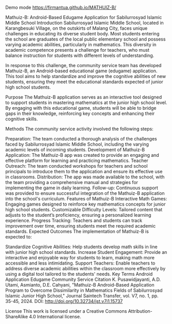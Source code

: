 Demo mode
https://firmantua.github.io/MATHUIZ-B/

Mathuiz-B: Android-Based Edugame Application for Sabilurrosyad Islamic Middle School
Introduction
Sabilurrosyad Islamic Middle School, located in Karangbesuki Village, on the outskirts of Malang City, faces unique challenges in educating its diverse student body. Most students entering the school are graduates of the local public elementary school and possess varying academic abilities, particularly in mathematics. This diversity in academic competence presents a challenge for teachers, who must balance instruction for students with different levels of understanding.

In response to this challenge, the community service team has developed Mathuiz-B, an Android-based educational game (edugame) application. This tool aims to help standardize and improve the cognitive abilities of new students, ensuring they meet the educational standards expected of junior high school students.

Purpose
The Mathuiz-B application serves as an interactive tool designed to support students in mastering mathematics at the junior high school level. By engaging with this educational game, students will be able to bridge gaps in their knowledge, reinforcing key concepts and enhancing their cognitive skills.

Methods
The community service activity involved the following steps:

Preparation: The team conducted a thorough analysis of the challenges faced by Sabilurrosyad Islamic Middle School, including the varying academic levels of incoming students.
Development of Mathuiz-B Application: The Mathuiz-B app was created to provide an engaging and effective platform for learning and practicing mathematics.
Teacher Outreach: The team conducted workshops for teachers and school principals to introduce them to the application and ensure its effective use in classrooms.
Distribution: The app was made available to the school, with the team providing a comprehensive manual and strategies for implementing the game in daily learning.
Follow-up: Continuous support was provided to ensure successful integration of the Mathuiz-B application into the school's curriculum.
Features of Mathuiz-B
Interactive Math Games: Engaging games designed to reinforce key mathematics concepts for junior high school students.
Customizable Difficulty Levels: Tailored content that adjusts to the student’s proficiency, ensuring a personalized learning experience.
Progress Tracking: Teachers and students can track improvement over time, ensuring students meet the required academic standards.
Expected Outcomes
The implementation of Mathuiz-B is expected to:

Standardize Cognitive Abilities: Help students develop math skills in line with junior high school standards.
Increase Student Engagement: Provide an interactive and enjoyable way for students to learn, making math more accessible and less intimidating.
Support Teachers: Enable teachers to address diverse academic abilities within the classroom more effectively by using a digital tool tailored to the students' needs.
Key Terms
Android Application
Edugame
Community Service
Citation
K. Pusawidjayanti, A.D. Utami, Asmianto, D.E. Cahyani, "Mathuiz-B Android-Based Application Program to Overcome Dissimilarity in Mathematics Fields of Sabilurrosyad Islamic Junior High School," Journal Saintech Transfer, vol. V7, no. 1, pp. 35-45, 2024.
DOI: http://doi.org/10.32734/jst.v7i1.15737

License
This work is licensed under a Creative Commons Attribution-ShareAlike 4.0 International license.
